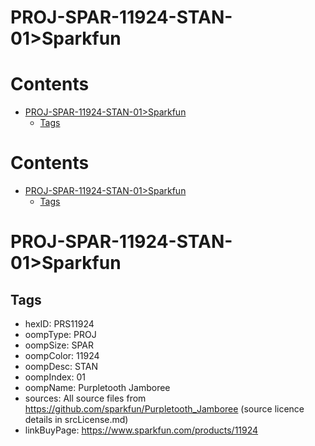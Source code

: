 
PROJ-SPAR-11924-STAN-01>Sparkfun
================================

Contents
========

* [PROJ-SPAR-11924-STAN-01>Sparkfun](#proj-spar-11924-stan-01sparkfun)
	* [Tags](#tags)

Contents
========

* [PROJ-SPAR-11924-STAN-01>Sparkfun](#proj-spar-11924-stan-01sparkfun)
	* [Tags](#tags)

# PROJ-SPAR-11924-STAN-01>Sparkfun

## Tags

- hexID: PRS11924
- oompType: PROJ
- oompSize: SPAR
- oompColor: 11924
- oompDesc: STAN
- oompIndex: 01
- oompName: Purpletooth Jamboree
- sources: All source files from https://github.com/sparkfun/Purpletooth_Jamboree (source licence details in srcLicense.md)
- linkBuyPage: https://www.sparkfun.com/products/11924

